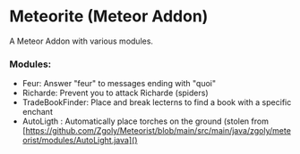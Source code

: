 # Meteorite (Meteor Addon)

A Meteor Addon with various modules.

### Modules:
- Feur: Answer "feur" to messages ending with "quoi"
- Richarde: Prevent you to attack Richarde (spiders)
- TradeBookFinder: Place and break lecterns to find a book with a specific enchant
- AutoLigth : Automatically place torches on the ground (stolen from [https://github.com/Zgoly/Meteorist/blob/main/src/main/java/zgoly/meteorist/modules/AutoLight.java]()
